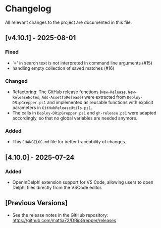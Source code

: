 
# Changelog

All relevant changes to the project are documented in this file.

## [v4.10.1] - 2025-08-01

### Fixed
- '=' in search text is not interpreted in command line arguments (#15)
- handling empty collection of saved matches (#16)

### Changed
- Refactoring: The GitHub release functions (`New-Release`, `New-ReleaseNotes`, `Add-AssetToRelease`) were extracted from `Deploy-DRipGrepper.ps1` and implemented as reusable functions with explicit parameters in `GitHubReleaseUtils.ps1`.
- The calls in `Deploy-DRipGrepper.ps1` and `gh-release.ps1` were adapted accordingly, so that no global variables are needed anymore.

### Added
- This `CHANGELOG.md` file for better traceability of changes.

## [4.10.0] - 2025-07-24

### Added
- OpenInDelphi extension support for VS Code, allowing users to open Delphi files directly from the VSCode editor.

## [Previous Versions]
- See the release notes in the GitHub repository: https://github.com/mattia72/DRipGrepper/releases
